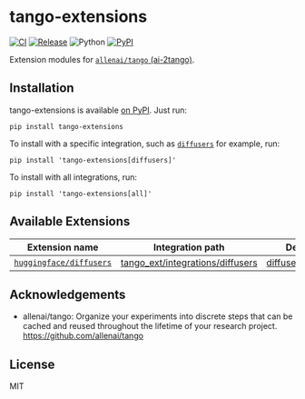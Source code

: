 # tango-extensions

[![CI](https://github.com/shunk031/tango-extensions/actions/workflows/ci.yaml/badge.svg)](https://github.com/shunk031/tango-extensions/actions/workflows/ci.yaml)
[![Release](https://github.com/shunk031/tango-extensions/actions/workflows/deploy_and_release.yaml/badge.svg)](https://github.com/shunk031/tango-extensions/actions/workflows/deploy_and_release.yaml)
![Python](https://img.shields.io/badge/python-3.8%20%7C%203.9%20%7C%203.10-blue?logo=python)
[![PyPI](https://img.shields.io/pypi/v/tango-extensions.svg)](https://pypi.python.org/pypi/tango-extensions)

Extension modules for [`allenai/tango` (ai-2tango)](https://github.com/allenai/tango).

## Installation

tango-extensions is available [on PyPI](https://pypi.org/project/tango-extensions/). Just run:

```shell
pip install tango-extensions
```

To install with a specific integration, such as [`diffusers`](https://github.com/huggingface/diffusers) for example, run:

```shell
pip install 'tango-extensions[diffusers]'
```

To install with all integrations, run:

```shell
pip install 'tango-extensions[all]'
```

## Available Extensions

| Extension name | Integration path | Details |
|----------------|------------------|---------|
| [`huggingface/diffusers`](https://github.com/huggingface/diffusers) | [tango_ext/integrations/diffusers](https://github.com/shunk031/tango-extensions/tree/master/tango_ext/integrations/diffusers) | [diffusers/format](https://github.com/shunk031/tango-extensions/blob/master/tango_ext/integrations/diffusers/format.py)

## Acknowledgements

- allenai/tango: Organize your experiments into discrete steps that can be cached and reused throughout the lifetime of your research project. https://github.com/allenai/tango 

## License

MIT
